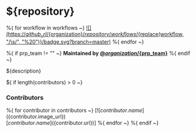 # ${repository}

%{ for workflow in workflows ~}
[![](https://${github_url}/${organization}/${repository}/workflows/${replace(workflow, "/\\s/", "%20")}/badge.svg?branch=master)](https://${github_url}/${organization}/${repository}/actions?query=workflow%3A"${urlencode(workflow)}")
%{ endfor ~}

%{ if prp_team != "" ~}
**Maintained by [@${organization}/${prp_team}](https://github.com/orgs/${organization}/teams/${prp_team})**
%{ endif ~}

${description}

${ if length(contributors) > 0 ~}
### Contributors

%{ for contributor in contributors ~}
  [![${contributor.name}](${contributor.image_url})<br/>[${contributor.name}](${contributor.url})] 
%{ endfor ~}
%{ endif ~}

